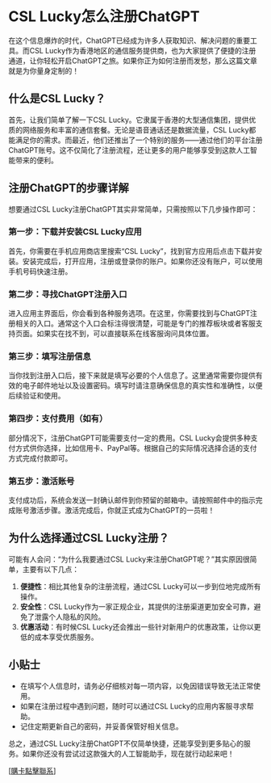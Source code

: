 # CSL Lucky怎么注册ChatGPT

在这个信息爆炸的时代，ChatGPT已经成为许多人获取知识、解决问题的重要工具。而CSL Lucky作为香港地区的通信服务提供商，也为大家提供了便捷的注册通道，让你轻松开启ChatGPT之旅。如果你正为如何注册而发愁，那么这篇文章就是为你量身定制的！

## 什么是CSL Lucky？

首先，让我们简单了解一下CSL Lucky。它隶属于香港的大型通信集团，提供优质的网络服务和丰富的通信套餐。无论是语音通话还是数据流量，CSL Lucky都能满足你的需求。而最近，他们还推出了一个特别的服务——通过他们的平台注册ChatGPT账号。这不仅简化了注册流程，还让更多的用户能够享受到这款人工智能带来的便利。

## 注册ChatGPT的步骤详解

想要通过CSL Lucky注册ChatGPT其实非常简单，只需按照以下几步操作即可：

### 第一步：下载并安装CSL Lucky应用

首先，你需要在手机应用商店里搜索“CSL Lucky”，找到官方应用后点击下载并安装。安装完成后，打开应用，注册或登录你的账户。如果你还没有账户，可以使用手机号码快速注册。

### 第二步：寻找ChatGPT注册入口

进入应用主界面后，你会看到各种服务选项。在这里，你需要找到与ChatGPT注册相关的入口。通常这个入口会标注得很清楚，可能是专门的推荐板块或者客服支持页面。如果实在找不到，可以直接联系在线客服询问具体位置。

### 第三步：填写注册信息

当你找到注册入口后，接下来就是填写必要的个人信息了。这里通常需要你提供有效的电子邮件地址以及设置密码。填写时请注意确保信息的真实性和准确性，以便后续验证和使用。

### 第四步：支付费用（如有）

部分情况下，注册ChatGPT可能需要支付一定的费用。CSL Lucky会提供多种支付方式供你选择，比如信用卡、PayPal等。根据自己的实际情况选择合适的支付方式完成付款即可。

### 第五步：激活账号

支付成功后，系统会发送一封确认邮件到你预留的邮箱中。请按照邮件中的指示完成账号激活步骤。激活完成后，你就正式成为ChatGPT的一员啦！

## 为什么选择通过CSL Lucky注册？

可能有人会问：“为什么我要通过CSL Lucky来注册ChatGPT呢？”其实原因很简单，主要有以下几点：

1. **便捷性**：相比其他复杂的注册流程，通过CSL Lucky可以一步到位地完成所有操作。
2. **安全性**：CSL Lucky作为一家正规企业，其提供的注册渠道更加安全可靠，避免了泄露个人隐私的风险。
3. **优惠活动**：有时候CSL Lucky还会推出一些针对新用户的优惠政策，让你以更低的成本享受优质服务。

## 小贴士

- 在填写个人信息时，请务必仔细核对每一项内容，以免因错误导致无法正常使用。
- 如果在注册过程中遇到问题，随时可以通过CSL Lucky的应用内客服寻求帮助。
- 记住定期更新自己的密码，并妥善保管好相关信息。

总之，通过CSL Lucky注册ChatGPT不仅简单快捷，还能享受到更多贴心的服务。如果你还没有尝试过这款强大的人工智能助手，现在就行动起来吧！

[[購卡點擊聯系](https://t.me/s/esim1088)]
